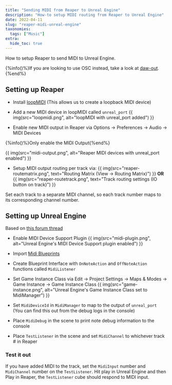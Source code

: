```yaml
---
title: "Sending MIDI from Reaper to Unreal Engine"
description: "How-to setup MIDI routing from Reaper to Unreal Engine"
date: 2022-04-11
slug: "reaper-midi-unreal-engine"
taxonomies:
  tags: ["Music"]
extra:
  hide_toc: true
---
```


How to setup Reaper to send MIDI to Unreal Engine. 

<!-- more -->

{%info()%}If you are looking to use OSC instead, take a look at [daw-out](https://github.com/gamingrobot/daw-out).{%end%}

## Setting up Reaper

- Install [loopMIDI](https://www.tobias-erichsen.de/software/loopmidi.html) (This allows us to create a loopback MIDI device)

- Add a new MIDI device in loopMIDI called `unreal_port`
{{ img(src="loopmidi.png", alt="loopMIDI with unreal_port added") }}

- Enable new MIDI output in Reaper via Options -> Preferences -> Audio -> MIDI Devices  

{%info()%}Only enable the MIDI Output{%end%}

{{ img(src="midi-output.png", alt="Reaper MIDI devices with unreal_port enabled") }}

- Setup MIDI output routing per track via:
{{ img(src="reaper-routematrix.png", text="Routing Matrix (View -> Routing Matrix)") }}
**OR**
{{ img(src="reaper-routetrack.png", text="Track routing settings (IO button on track)") }}

Set each track to a separate MIDI channel, so each track number maps to its corresponding channel number.

## Setting up Unreal Engine

Based on [this forum thread](https://forums.unrealengine.com/t/setting-up-a-blueprint-midi-manager-with-4-14-version-of-midi-device-support-plugin/91606)

- Enable MIDI Device Support Plugin
{{ img(src="midi-plugin.png", alt="Unreal Engine's MIDI Device Support plugin enabled") }}

- Import [Midi Blueprints](https://dev.epicgames.com/community/snippets/JKp/unreal-engine-midi-input)

- Create Blueprint Interface with `OnNoteAction` and `OffNoteAction` functions called `MidiListener`

- Set Game Instance Class via Edit -> Project Settings -> Maps & Modes -> Game Instance -> Game Instance Class
{{ img(src="game-instance.png", alt="Unreal Engine's Game Instance Class set to MidiManager") }}

- Set `MidiDeviceId` in `MidiManager` to map to the output of `unreal_port` (You can find this out from the debug logs in the console)

- Place `MidiDebug` in the scene to print note debug information to the console

- Place `TestListener` in the scene and set `MidiChannel` to whichever track # in Reaper

### Test it out

If you have added MIDI to the track, set the `MidiInput` number and `MidiChannel` number on the `TestListener`. Hit play in Unreal Engine and then Play in Reaper, the `TestListener` cube should respond to MIDI input.
